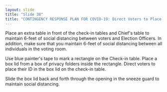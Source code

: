 ```yaml
---
layout: slide
title: "Slide 38"
title: "CONTINGENCY RESPONSE PLAN FOR COVID-19: Direct Voters to Place Their ID in a Box Lid on the Check-In Table"
---
```


Place an extra table in front of the check-in tables and Chief's table to maintain 6-feet of social distancing between voters and Election Officers. In addition, make sure that you maintain 6-feet of social distancing between all individuals in the voting room.

Use blue painter's tape to mark a rectangle on the Check-in table. Place a box lid from a box of privacy folders inside the rectangle. Direct voters to place their ID in the box lid on the check-in table.

Slide the box lid back and forth through the opening in the sneeze guard to maintain social distancing.
